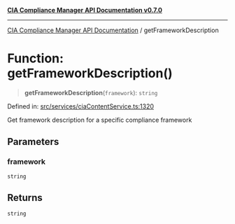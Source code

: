[**CIA Compliance Manager API Documentation v0.7.0**](../README.md)

***

[CIA Compliance Manager API Documentation](../globals.md) / getFrameworkDescription

# Function: getFrameworkDescription()

> **getFrameworkDescription**(`framework`): `string`

Defined in: [src/services/ciaContentService.ts:1320](https://github.com/Hack23/cia-compliance-manager/blob/main/src/services/ciaContentService.ts#L1320)

Get framework description for a specific compliance framework

## Parameters

### framework

`string`

## Returns

`string`
